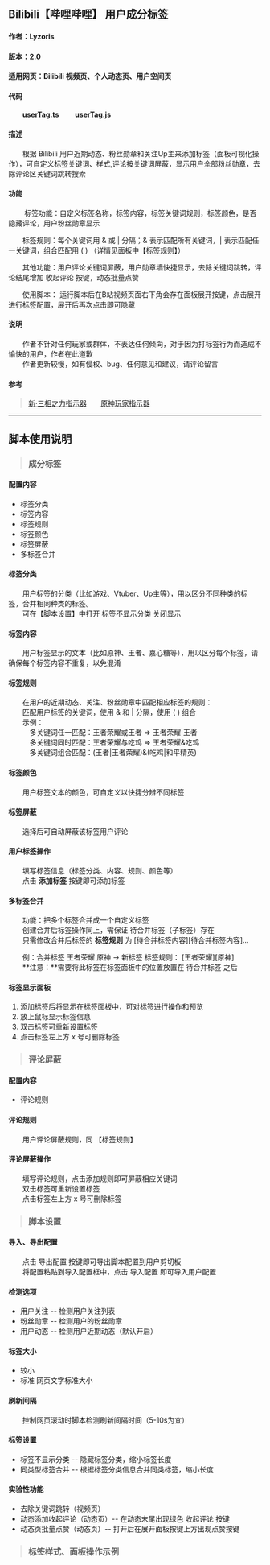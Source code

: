 ## Bilibili【哔哩哔哩】 用户成分标签 

#### 作者：Lyzoris
#### 版本：2.0
#### 适用网页：Bilibili 视频页、个人动态页、用户空间页   
#### 代码
&ensp;&ensp;&ensp;&ensp;[**userTag.ts**](https://github.com/lyzoris/Bilibili-commentScript/blob/main/userTag.ts)
&ensp;&ensp;&ensp;&ensp;[**userTag.js**](https://github.com/lyzoris/Bilibili-commentScript/blob/main/userTag.js)

#### 描述
&ensp;&ensp;&ensp;&ensp;根据 Bilibili 用户近期动态、粉丝勋章和关注Up主来添加标签（面板可视化操作），可自定义标签关键词、样式,评论按关键词屏蔽，显示用户全部粉丝勋章，去除评论区关键词跳转搜索

#### 功能
&ensp;&ensp;&ensp;&ensp; 标签功能：自定义标签名称，标签内容，标签关键词规则，标签颜色，是否隐藏评论，用户粉丝勋章显示  

&ensp;&ensp;&ensp;&ensp;标签规则：每个关键词用 & 或 | 分隔；& 表示匹配所有关键词，| 表示匹配任一关键词，组合匹配用 ( ) （详情见面板中【标签规则】）   

&ensp;&ensp;&ensp;&ensp;其他功能：用户评论关键词屏蔽，用户勋章墙快捷显示，去除关键词跳转，评论结尾增加 收起评论 按键，动态批量点赞

&ensp;&ensp;&ensp;&ensp;使用脚本： 运行脚本后在B站视频页面右下角会存在面板展开按键，点击展开进行标签配置，展开后再次点击即可隐藏

#### 说明  
&ensp;&ensp;&ensp;&ensp;作者不针对任何玩家或群体，不表达任何倾向，对于因为打标签行为而造成不愉快的用户，作者在此道歉   
&ensp;&ensp;&ensp;&ensp;作者更新较慢，如有侵权、bug、任何意见和建议，请评论留言  

#### 参考  
> [新·三相之力指示器](https://greasyfork.org/zh-CN/scripts/451150)&ensp;&ensp;&ensp;&ensp;[原神玩家指示器](https://greasyfork.org/zh-CN/scripts/450720)

--------------------------
## 脚本使用说明

> ### 成分标签  

#### 配置内容  
- 标签分类 
- 标签内容 
- 标签规则 
- 标签颜色 
- 标签屏蔽
- 多标签合并  
   
#### 标签分类
&ensp;&ensp;&ensp;&ensp;用户标签的分类（比如游戏、Vtuber、Up主等），用以区分不同种类的标签，合并相同种类的标签。    
&ensp;&ensp;&ensp;&ensp;可在【脚本设置】中打开 标签不显示分类 关闭显示
#### 标签内容
&ensp;&ensp;&ensp;&ensp;用户标签显示的文本（比如原神、王者、嘉心糖等），用以区分每个标签，请确保每个标签内容不重复，以免混淆
#### 标签规则
&ensp;&ensp;&ensp;&ensp;在用户的近期动态、关注、粉丝勋章中匹配相应标签的规则：  
&ensp;&ensp;&ensp;&ensp;匹配用户标签的关键词，使用 & 和 | 分隔，使用 ( ) 组合  
&ensp;&ensp;&ensp;&ensp;示例：  
&ensp;&ensp;&ensp;&ensp;&ensp;&ensp;多关键词任一匹配：王者荣耀或王者 => 王者荣耀|王者   
&ensp;&ensp;&ensp;&ensp;&ensp;&ensp;多关键词同时匹配：王者荣耀与吃鸡 => 王者荣耀&吃鸡   
&ensp;&ensp;&ensp;&ensp;&ensp;&ensp;多关键词组合匹配：(王者|王者荣耀)&(吃鸡|和平精英)  
#### 标签颜色
&ensp;&ensp;&ensp;&ensp;用户标签文本的颜色，可自定义以快捷分辨不同标签
#### 标签屏蔽
&ensp;&ensp;&ensp;&ensp;选择后可自动屏蔽该标签用户评论
#### 用户标签操作
&ensp;&ensp;&ensp;&ensp;填写标签信息（标签分类、内容、规则、颜色等）  
&ensp;&ensp;&ensp;&ensp;点击 **添加标签** 按键即可添加标签  
#### 多标签合并
&ensp;&ensp;&ensp;&ensp;功能：把多个标签合并成一个自定义标签  
&ensp;&ensp;&ensp;&ensp;创建合并后标签操作同上，需保证 待合并标签（子标签）存在     
&ensp;&ensp;&ensp;&ensp;只需修改合并后标签的 **标签规则** 为 [待合并标签内容][待合并标签内容]... 
     
&ensp;&ensp;&ensp;&ensp;例：合并标签 王者荣耀 原神 -> 新标签 标签规则： [王者荣耀][原神]    
&ensp;&ensp;&ensp;&ensp;**注意：**需要将此标签在标签面板中的位置放置在 待合并标签 之后   
#### 标签显示面板
1. 添加标签后将显示在标签面板中，可对标签进行操作和预览 
2. 放上鼠标显示标签信息  
3. 双击标签可重新设置标签  
4. 点击标签左上方 x 号可删除标签  

> ### 评论屏蔽

#### 配置内容
- 评论规则

#### 评论规则
&ensp;&ensp;&ensp;&ensp;用户评论屏蔽规则，同 【标签规则】
#### 评论屏蔽操作
&ensp;&ensp;&ensp;&ensp;填写评论规则，点击添加规则即可屏蔽相应关键词  
&ensp;&ensp;&ensp;&ensp;双击标签可重新设置标签  
&ensp;&ensp;&ensp;&ensp;点击标签左上方 x 号可删除标签  
> ### 脚本设置

#### 导入、导出配置
&ensp;&ensp;&ensp;&ensp;点击 导出配置 按键即可导出脚本配置到用户剪切板  
&ensp;&ensp;&ensp;&ensp;将配置粘贴到导入配置框中，点击 导入配置 即可导入用户配置
#### 检测选项
- 用户关注 -- 检测用户关注列表
- 粉丝勋章 -- 检测用户的粉丝勋章
- 用户动态 -- 检测用户近期动态（默认开启）

#### 标签大小
- 较小 
- 标准 网页文字标准大小

#### 刷新间隔
&ensp;&ensp;&ensp;&ensp;控制网页滚动时脚本检测刷新间隔时间（5-10s为宜）
#### 标签设置
- 标签不显示分类 -- 隐藏标签分类，缩小标签长度
- 同类型标签合并 -- 根据标签分类信息合并同类标签，缩小长度

#### 实验性功能
- 去除关键词跳转（视频页）
- 动态添加收起评论（动态页）-- 在动态末尾出现绿色 收起评论 按键
- 动态页批量点赞（动态页）-- 打开后在展开面板按键上方出现点赞按键

> ### 标签样式、面板操作示例





